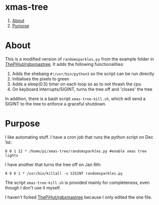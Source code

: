 # xmas-tree

  1. [About](#about)
  2. [Purpose](#purpose)

# About
This is a modified version of `randomsparkles.py` from the example folder in [ThePiHut/rgbxmastree](https://github.com/ThePiHut/rgbxmastree/tree/master). It adds the following functionalities:

  1. Adds the shebang `#!/usr/bin/python3` so the script can be run directly
  2. Initialises the pixels to green
  3. Adds a sleep(0.5) timer on each loop so as to not thrash the cpu
  4. On keyboard interrupts/SIGINT, turns the tree off and 'closes' the tree

In addition, there is a bash script `xmas-tree-kill.sh`, which will send a SIGINT to the tree to enforce a graceful shutdown.

# Purpose
I like automating stuff. I have a cron job that runs the python script on Dec 1st:
```
0 0 1 12 * /home/pi/xmas-tree/randomsparkles.py #enable xmas tree lights
```

I have another that turns the tree off on Jan 6th:
```
0 0 6 1 * /usr/bin/killall -s SIGINT randomsparkles.py
```

The script `xmas-tree-kill.sh` is provided mainly for completeness, even though I don't use it myself.

I haven't forked [ThePiHut/rgbxmastree](https://github.com/ThePiHut/rgbxmastree/tree/master) because I only edited the one file.
